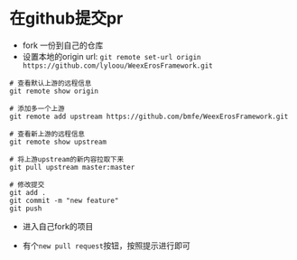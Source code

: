 # 在github提交pr

- fork 一份到自己的仓库
- 设置本地的origin url: `git remote set-url origin https://github.com/lyloou/WeexErosFramework.git`

```
# 查看默认上游的远程信息
git remote show origin

# 添加多一个上游
git remote add upstream https://github.com/bmfe/WeexErosFramework.git

# 查看新上游的远程信息
git remote show upstream

# 将上游upstream的新内容拉取下来
git pull upstream master:master

# 修改提交
git add .
git commit -m "new feature"
git push
```

- 进入自己fork的项目

- 有个`new pull request`按钮，按照提示进行即可
